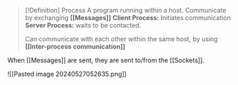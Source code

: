 
> [!Definition] Process
> A program running within a host. Communicate by exchanging **[[Messages]]**
> **Client Process:** Initiates communication
> **Server Process:** waits to be contacted.
> 
> Can communicate with each other within the same host, by using **[[Inter-process communication]]**


When [[Messages]] are sent, they are sent to/from the [[Sockets]].  

![[Pasted image 20240527052635.png]]

